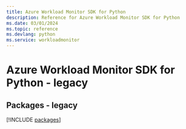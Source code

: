 ```yaml
---
title: Azure Workload Monitor SDK for Python
description: Reference for Azure Workload Monitor SDK for Python
ms.date: 03/01/2024
ms.topic: reference
ms.devlang: python
ms.service: workloadmonitor
---
```

# Azure Workload Monitor SDK for Python - legacy
## Packages - legacy
[!INCLUDE [packages](workload-monitor-index.md)]